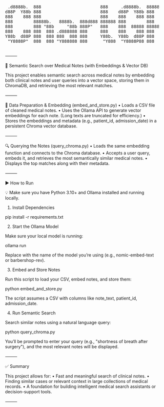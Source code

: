 <pre>
 .d8888b.  888                       888     .d8888b.  8888888b. 88888888888 
d88P  Y88b 888                       888    d88P  Y88b 888   Y88b    888     
888    888 888                       888    888    888 888    888    888     
888        88888b.   8888b.  888d888 888888 888        888   d88P    888     
888        888 "88b     "88b 888P"   888    888  88888 8888888P"     888     
888    888 888  888 .d888888 888     888    888    888 888           888     
Y88b  d88P 888  888 888  888 888     Y88b.  Y88b  d88P 888           888     
 "Y8888P"  888  888 "Y888888 888      "Y888  "Y8888P88 888           888     
                                                                             
</pre>                                                                           
                                                                             
⸻

🧠 Semantic Search over Medical Notes (with Embeddings & Vector DB)

This project enables semantic search across medical notes by embedding both clinical notes and user queries into a vector space, storing them in ChromaDB, and retrieving the most relevant matches.

⸻

🔧 Data Preparation & Embedding (embed_and_store.py)
	•	Loads a CSV file of cleaned medical notes.
	•	Uses the Ollama API to generate vector embeddings for each note.
(Long texts are truncated for efficiency.)
	•	Stores the embeddings and metadata (e.g., patient_id, admission_date) in a persistent Chroma vector database.

⸻

🔍 Querying the Notes (query_chroma.py)
	•	Loads the same embedding function and connects to the Chroma database.
	•	Accepts a user query, embeds it, and retrieves the most semantically similar medical notes.
	•	Displays the top matches along with their metadata.

⸻

▶️ How to Run

💡 Make sure you have Python 3.10+ and Ollama installed and running locally.

1. Install Dependencies

pip install -r requirements.txt

2. Start the Ollama Model

Make sure your local model is running:

ollama run <your-embedding-model>

Replace <your-embedding-model> with the name of the model you’re using (e.g., nomic-embed-text or barbershop-rev).

3. Embed and Store Notes

Run this script to load your CSV, embed notes, and store them:

python embed_and_store.py

The script assumes a CSV with columns like note_text, patient_id, admission_date.

4. Run Semantic Search

Search similar notes using a natural language query:

python query_chroma.py

You’ll be prompted to enter your query (e.g., "shortness of breath after surgery"), and the most relevant notes will be displayed.

⸻

✅ Summary

This project allows for:
	•	Fast and meaningful search of clinical notes.
	•	Finding similar cases or relevant context in large collections of medical records.
	•	A foundation for building intelligent medical search assistants or decision-support tools.

⸻
